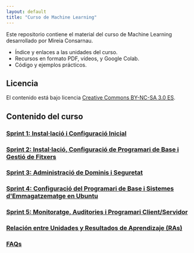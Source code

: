 ```yaml
---
layout: default
title: "Curso de Machine Learning"
---
```


Este repositorio contiene el material del curso de Machine Learning desarrollado por Mireia Consarnau.

- Índice y enlaces a las unidades del curso.
- Recursos en formato PDF, vídeos, y Google Colab.
- Código y ejemplos prácticos.

## Licencia

El contenido está bajo licencia [Creative Commons BY-NC-SA 3.0 ES](LICENSE.md).

## Contenido del curso

### [Sprint 1: Instal·lació i Configuració Inicial](SP1/SP1.md)
### [Sprint 2: Instal·lació, Configuració de Programari de Base i Gestió de Fitxers](SP2/SP2.md)
### [Sprint 3: Administració de Dominis i Seguretat](SP3/SP3.md)
### [Sprint 4: Configuració del Programari de Base i Sistemes d'Emmagatzematge en Ubuntu](SP4/SP4.md)
### [Sprint 5: Monitoratge, Auditories i Programari Client/Servidor](SP5/SP5.md)


### [Relación entre Unidades y Resultados de Aprendizaje (RAs)](ras.md)  

### [FAQs](faqs/faqs.md)  
